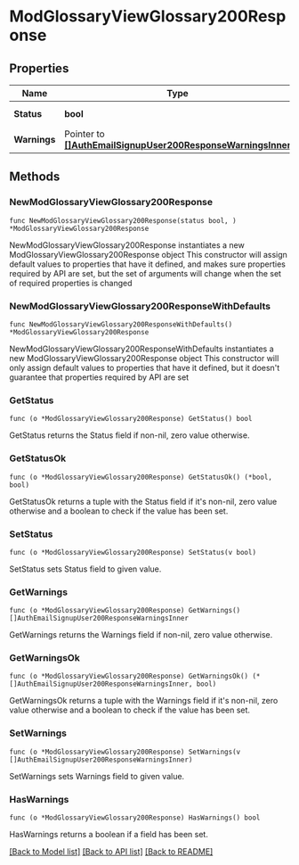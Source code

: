 # ModGlossaryViewGlossary200Response

## Properties

Name | Type | Description | Notes
------------ | ------------- | ------------- | -------------
**Status** | **bool** | True on success | 
**Warnings** | Pointer to [**[]AuthEmailSignupUser200ResponseWarningsInner**](AuthEmailSignupUser200ResponseWarningsInner.md) |  | [optional] 

## Methods

### NewModGlossaryViewGlossary200Response

`func NewModGlossaryViewGlossary200Response(status bool, ) *ModGlossaryViewGlossary200Response`

NewModGlossaryViewGlossary200Response instantiates a new ModGlossaryViewGlossary200Response object
This constructor will assign default values to properties that have it defined,
and makes sure properties required by API are set, but the set of arguments
will change when the set of required properties is changed

### NewModGlossaryViewGlossary200ResponseWithDefaults

`func NewModGlossaryViewGlossary200ResponseWithDefaults() *ModGlossaryViewGlossary200Response`

NewModGlossaryViewGlossary200ResponseWithDefaults instantiates a new ModGlossaryViewGlossary200Response object
This constructor will only assign default values to properties that have it defined,
but it doesn't guarantee that properties required by API are set

### GetStatus

`func (o *ModGlossaryViewGlossary200Response) GetStatus() bool`

GetStatus returns the Status field if non-nil, zero value otherwise.

### GetStatusOk

`func (o *ModGlossaryViewGlossary200Response) GetStatusOk() (*bool, bool)`

GetStatusOk returns a tuple with the Status field if it's non-nil, zero value otherwise
and a boolean to check if the value has been set.

### SetStatus

`func (o *ModGlossaryViewGlossary200Response) SetStatus(v bool)`

SetStatus sets Status field to given value.


### GetWarnings

`func (o *ModGlossaryViewGlossary200Response) GetWarnings() []AuthEmailSignupUser200ResponseWarningsInner`

GetWarnings returns the Warnings field if non-nil, zero value otherwise.

### GetWarningsOk

`func (o *ModGlossaryViewGlossary200Response) GetWarningsOk() (*[]AuthEmailSignupUser200ResponseWarningsInner, bool)`

GetWarningsOk returns a tuple with the Warnings field if it's non-nil, zero value otherwise
and a boolean to check if the value has been set.

### SetWarnings

`func (o *ModGlossaryViewGlossary200Response) SetWarnings(v []AuthEmailSignupUser200ResponseWarningsInner)`

SetWarnings sets Warnings field to given value.

### HasWarnings

`func (o *ModGlossaryViewGlossary200Response) HasWarnings() bool`

HasWarnings returns a boolean if a field has been set.


[[Back to Model list]](../README.md#documentation-for-models) [[Back to API list]](../README.md#documentation-for-api-endpoints) [[Back to README]](../README.md)


